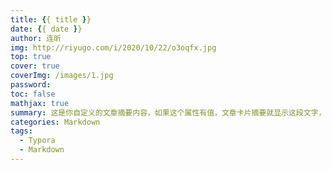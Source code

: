 ```yaml
---
title: {{ title }}
date: {{ date }}
author: 连昕
img: http://riyugo.com/i/2020/10/22/o3oqfx.jpg
top: true
cover: true
coverImg: /images/1.jpg
password: 
toc: false
mathjax: true
summary: 这是你自定义的文章摘要内容，如果这个属性有值，文章卡片摘要就显示这段文字，否则程序会自动截取文章的部分内容作为摘要
categories: Markdown
tags:
  - Typora
  - Markdown
---
```

